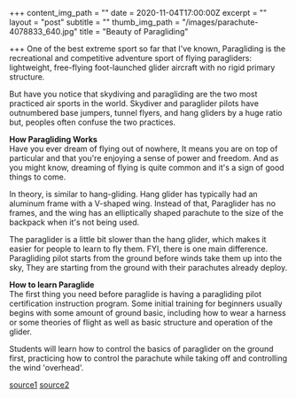 +++
content_img_path = ""
date = 2020-11-04T17:00:00Z
excerpt = ""
layout = "post"
subtitle = ""
thumb_img_path = "/images/parachute-4078833_640.jpg"
title = "Beauty of Paragliding"

+++
One of the best extreme sport so far that I've known, Paragliding is the recreational and competitive adventure sport of flying paragliders: lightweight, free-flying foot-launched glider aircraft with no rigid primary structure.

But have you notice that skydiving and paragliding are the two most practiced air sports in the world. Skydiver and paraglider pilots have outnumbered base jumpers, tunnel flyers, and hang gliders by a huge ratio but, peoples often confuse the two practices.

**How Paragliding Works**  
Have you ever dream of flying out of nowhere, It means you are on top of particular and that you're enjoying a sense of power and freedom. And as you might know, dreaming of flying is quite common and it's a sign of good things to come.

In theory, is similar to hang-gliding. Hang glider has typically had an aluminum frame with a V-shaped wing. Instead of that, Paraglider has no frames, and the wing has an elliptically shaped parachute to the size of the backpack when it's not being used.

The paraglider is a little bit slower than the hang glider, which makes it easier for people to learn to fly them. FYI, there is one main difference. Paragliding pilot starts from the ground before winds take them up into the sky, They are starting from the ground with their parachutes already deploy.

**How to learn Paraglide**  
The first thing you need before paraglide is having a paragliding pilot certification instruction program. Some initial training for beginners usually begins with some amount of ground basic, including how to wear a harness or some theories of flight as well as basic structure and operation of the glider.

Students will learn how to control the basics of paraglider on the ground first, practicing how to control the parachute while taking off and controlling the wind 'overhead'.

[source1](https://adventure.howstuffworks.com/paragliding1.htm "source1") [source2](https://en.wikipedia.org/wiki/Paragliding "paragliding wiki")